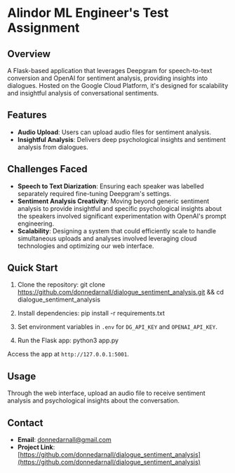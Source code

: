 # Alindor ML Engineer's Test Assignment

## Overview
A Flask-based application that leverages Deepgram for speech-to-text conversion and OpenAI for sentiment analysis, providing insights into dialogues. Hosted on the Google Cloud Platform, it's designed for scalability and insightful analysis of conversational sentiments.

## Features
- **Audio Upload**: Users can upload audio files for sentiment analysis.
- **Insightful Analysis**: Delivers deep psychological insights and sentiment analysis from dialogues.

## Challenges Faced
- **Speech to Text Diarization**: Ensuring each speaker was labelled separately required fine-tuning Deepgram's settings.
- **Sentiment Analysis Creativity**: Moving beyond generic sentiment analysis to provide insightful and specific psychological insights about the speakers involved significant experimentation with OpenAI's prompt engineering.
- **Scalability**: Designing a system that could efficiently scale to handle simultaneous uploads and analyses involved leveraging cloud technologies and optimizing our web interface.

## Quick Start
1. Clone the repository:
git clone https://github.com/donnedarnall/dialogue_sentiment_analysis.git && cd dialogue_sentiment_analysis

2. Install dependencies:
pip install -r requirements.txt

3. Set environment variables in `.env` for `DG_API_KEY` and `OPENAI_API_KEY`.
4. Run the Flask app:
python3 app.py

Access the app at `http://127.0.0.1:5001`.

## Usage
Through the web interface, upload an audio file to receive sentiment analysis and psychological insights about the conversation.

## Contact
- **Email**: donnedarnall@gmail.com
- **Project Link**: [https://github.com/donnedarnall/dialogue_sentiment_analysis](https://github.com/donnedarnall/dialogue_sentiment_analysis)
